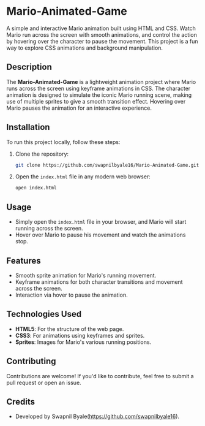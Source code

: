 
# Mario-Animated-Game

A simple and interactive Mario animation built using HTML and CSS. Watch Mario run across the screen with smooth animations, and control the action by hovering over the character to pause the movement. This project is a fun way to explore CSS animations and background manipulation.

## Description
The **Mario-Animated-Game** is a lightweight animation project where Mario runs across the screen using keyframe animations in CSS. The character animation is designed to simulate the iconic Mario running scene, making use of multiple sprites to give a smooth transition effect. Hovering over Mario pauses the animation for an interactive experience.

## Installation
To run this project locally, follow these steps:

1. Clone the repository:
   ```bash
   git clone https://github.com/swapnilbyale16/Mario-Animated-Game.git
   ```

2. Open the `index.html` file in any modern web browser:
   ```bash
   open index.html
   ```

## Usage
- Simply open the `index.html` file in your browser, and Mario will start running across the screen.
- Hover over Mario to pause his movement and watch the animations stop.

## Features
- Smooth sprite animation for Mario's running movement.
- Keyframe animations for both character transitions and movement across the screen.
- Interaction via hover to pause the animation.

## Technologies Used
- **HTML5**: For the structure of the web page.
- **CSS3**: For animations using keyframes and sprites.
- **Sprites**: Images for Mario's various running positions.

## Contributing
Contributions are welcome! If you'd like to contribute, feel free to submit a pull request or open an issue.


## Credits
- Developed by Swapnil Byale(https://github.com/swapnilbyale16).
